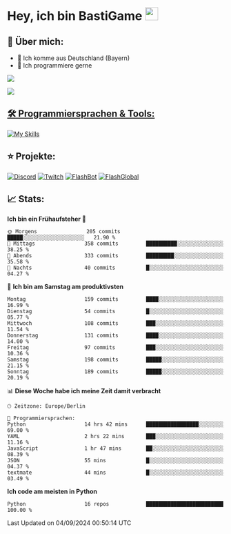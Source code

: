 # Hey, ich bin BastiGame <img src="https://raw.githubusercontent.com/MartinHeinz/MartinHeinz/master/wave.gif" width="30px">

## 📌 Über mich:
- 📍 Ich komme aus Deutschland (Bayern)
- 📝 Ich programmiere gerne
  
[![](https://visitcount.itsvg.in/api?id=bastigamedc&icon=2&color=0)](https://visitcount.itsvg.in)

<a href="https://discord.com/users/1018150165489668227"><img src="https://lanyard.cnrad.dev/api/1018150165489668227"><p/>


## 🛠️ Programmiersprachen & Tools:
[![My Skills](https://skillicons.dev/icons?i=discord,figma,notion,pycharm,py,redis,sqlite,vscode,windows)](https://skillicons.dev)

## ⭐ Projekte:
[![Discord](https://img.shields.io/badge/Discord-%237289DA.svg?logo=discord&logoColor=white)](https://discord.gg/Hfjv2cCQ)
[![Twitch](https://img.shields.io/badge/Twitch-%239146FF.svg?logo=Twitch&logoColor=white)](https://www.twitch.tv/bastigametv)
[![FlashBot](https://img.shields.io/badge/FlashBot-%ff7e47.svg?logo=wechat&logoColor=white)](https://discord.com/application-directory/1111374314340626433)
[![FlashGlobal](https://img.shields.io/badge/FlashGlobal-%ff7e47.svg?logo=wechat&logoColor=white)](https://discord.com/application-directory/1169681232532099112)

## 📈 Stats:
<!--START_SECTION:waka-->
**Ich bin ein Frühaufsteher 🐤** 

```text
🌞 Morgens                205 commits         █████░░░░░░░░░░░░░░░░░░░░   21.90 % 
🌆 Mittags                358 commits         ██████████░░░░░░░░░░░░░░░   38.25 % 
🌃 Abends                 333 commits         █████████░░░░░░░░░░░░░░░░   35.58 % 
🌙 Nachts                 40 commits          █░░░░░░░░░░░░░░░░░░░░░░░░   04.27 % 
```
📅 **Ich bin am Samstag am produktivsten** 

```text
Montag                   159 commits         ████░░░░░░░░░░░░░░░░░░░░░   16.99 % 
Dienstag                 54 commits          █░░░░░░░░░░░░░░░░░░░░░░░░   05.77 % 
Mittwoch                 108 commits         ███░░░░░░░░░░░░░░░░░░░░░░   11.54 % 
Donnerstag               131 commits         ████░░░░░░░░░░░░░░░░░░░░░   14.00 % 
Freitag                  97 commits          ███░░░░░░░░░░░░░░░░░░░░░░   10.36 % 
Samstag                  198 commits         █████░░░░░░░░░░░░░░░░░░░░   21.15 % 
Sonntag                  189 commits         █████░░░░░░░░░░░░░░░░░░░░   20.19 % 
```


📊 **Diese Woche habe ich meine Zeit damit verbracht** 

```text
🕑︎ Zeitzone: Europe/Berlin

💬 Programmiersprachen: 
Python                   14 hrs 42 mins      █████████████████░░░░░░░░   69.00 % 
YAML                     2 hrs 22 mins       ███░░░░░░░░░░░░░░░░░░░░░░   11.16 % 
JavaScript               1 hr 47 mins        ██░░░░░░░░░░░░░░░░░░░░░░░   08.39 % 
JSON                     55 mins             █░░░░░░░░░░░░░░░░░░░░░░░░   04.37 % 
textmate                 44 mins             █░░░░░░░░░░░░░░░░░░░░░░░░   03.49 % 
```

**Ich code am meisten in Python** 

```text
Python                   16 repos            █████████████████████████   100.00 % 
```




 Last Updated on 04/09/2024 00:50:14 UTC
<!--END_SECTION:waka-->
